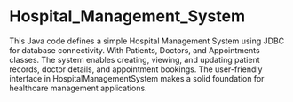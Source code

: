 # Hospital_Management_System
This Java code defines a simple Hospital Management System using JDBC for database connectivity. With Patients, Doctors, and Appointments classes. The system enables creating, viewing, and updating patient records, doctor details, and appointment bookings. The user-friendly interface in HospitalManagementSystem makes a solid foundation for healthcare management applications.
